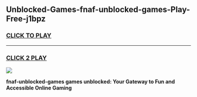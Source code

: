 
## Unblocked-Games-fnaf-unblocked-games-Play-Free-j1bpz
<h3>
<a href="https://premium76.site?title=fnaf-unblocked-games&ref=18A1">CLICK TO PLAY</a></h3>
<hr>

<h3>
<a href="https://premium76.site?title=fnaf-unblocked-games&ref=18A1">CLICK 2 PLAY</a>
  
</h3>

<a href="https://premium76.site?title=fnaf-unblocked-games&ref=18A1"><img src="https://clearcache.store/games.png"></a>


**fnaf-unblocked-games games unblocked: Your Gateway to Fun and Accessible Online Gaming**
